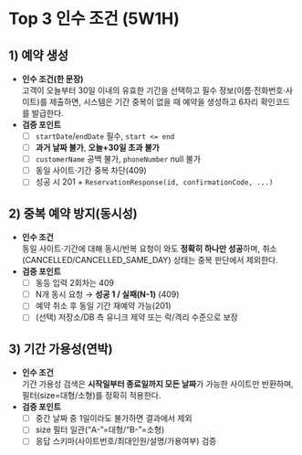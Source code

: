 # Top 3 인수 조건 (5W1H)

## 1) 예약 생성
- **인수 조건(한 문장)**  
  고객이 오늘부터 30일 이내의 유효한 기간을 선택하고 필수 정보(이름·전화번호·사이트)를 제출하면, 시스템은 기간 중복이 없을 때 예약을 생성하고 6자리 확인코드를 발급한다.
- **검증 포인트**
    - [ ] `startDate`/`endDate` 필수, `start <= end`
    - [ ] **과거 날짜 불가**, **오늘+30일 초과 불가**
    - [ ] `customerName` 공백 불가, `phoneNumber` null 불가
    - [ ] 동일 사이트·기간 중복 차단(409)
    - [ ] 성공 시 201 + `ReservationResponse(id, confirmationCode, ...)`

## 2) 중복 예약 방지(동시성)
- **인수 조건**  
  동일 사이트·기간에 대해 동시/반복 요청이 와도 **정확히 하나만 성공**하며, 취소(CANCELLED/CANCELLED_SAME_DAY) 상태는 중복 판단에서 제외한다.
- **검증 포인트**
    - [ ] 동등 입력 2회차는 409
    - [ ] N개 동시 요청 → **성공 1 / 실패(N-1)** (409)
    - [ ] 예약 취소 후 동일 기간 재예약 가능(201)
    - [ ] (선택) 저장소/DB 측 유니크 제약 또는 락/격리 수준으로 보장

## 3) 기간 가용성(연박)
- **인수 조건**  
  기간 가용성 검색은 **시작일부터 종료일까지 모든 날짜**가 가능한 사이트만 반환하며, 필터(size=대형/소형)를 정확히 적용한다.
- **검증 포인트**
    - [ ] 중간 날짜 중 1일이라도 불가하면 결과에서 제외
    - [ ] size 필터 일관(“A-”=대형/“B-”=소형)
    - [ ] 응답 스키마(사이트번호/최대인원/설명/가용여부) 검증